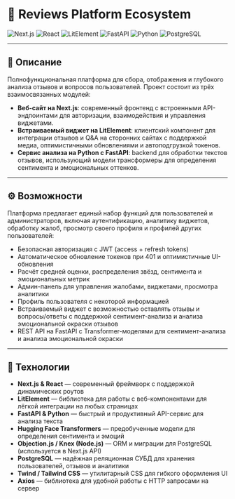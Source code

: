 # 🎉 Reviews Platform Ecosystem

![Next.js](https://img.shields.io/badge/Next.js-black?logo=next.js) ![React](https://img.shields.io/badge/React-blue?logo=react) ![LitElement](https://img.shields.io/badge/LitElement-orange) ![FastAPI](https://img.shields.io/badge/FastAPI-lightblue?logo=fastapi) ![Python](https://img.shields.io/badge/Python-blue?logo=python) ![PostgreSQL](https://img.shields.io/badge/PostgreSQL-blue)

---

## 📜 Описание

Полнофункциональная платформа для сбора, отображения и глубокого анализа отзывов и вопросов пользователей. Проект состоит из трёх взаимосвязанных модулей:

* **Веб-сайт на Next.js**: современный фронтенд с встроенными API-эндпоинтами для авторизации, взаимодействия и управления виджетами.
* **Встраиваемый виджет на LitElement**: клиентский компонент для интеграции отзывов и Q\&A на сторонних сайтах с поддержкой медиа, оптимистичными обновлениями и автоподгрузкой токенов.
* **Сервис анализа на Python с FastAPI**: backend для обработки текстов отзывов, использующий модели трансформеры для определения сентимента и эмоциональных оттенков.

---

## ⚙️ Возможности

Платформа предлагает единый набор функций для пользователей и администраторов, включая аутентификацию, аналитику виджетов, обработку жалоб, просмотр своего профиля и профилей других пользователей:

* Безопасная авторизация с JWT (access + refresh tokens)
* Автоматическое обновление токенов при 401 и оптимистичные UI-обновления
* Расчёт средней оценки, распределения звёзд, сентимента и эмоциональных метрик
* Админ-панель для управления жалобами, виджетами, просмотра аналитики
* Профиль пользователя с некоторой информацией
* Встраиваемый виджет с возможностью оставлять отзывы и вопросы/ответы с поддержкой сентимент-анализа и анализа эмоциональной окраски отзывов
* REST API на FastAPI с Transformer-моделями для сентимент-анализа и анализа эмоциональной окраски

---

## 🚀 Технологии

* **Next.js & React** — современный фреймворк с поддержкой динамических роутов
* **LitElement** — библиотека для работы с веб-компонентами для лёгкой интеграции на любых страницах
* **FastAPI & Python** — быстрый и продуктивный API-сервис для анализа текста
* **Hugging Face Transformers** — предобученные модели для определения сентимента и эмоций
* **Objection.js / Knex (Node.js)** — ORM и миграции для PostgreSQL (используется в Next.js API)
* **PostgreSQL** — надёжная реляционная СУБД для хранения пользователей, отзывов и аналитики
* **Twind / Tailwind CSS** — утилитарный CSS для гибкого оформления UI
* **Axios** — библиотека для удобной работы с HTTP запросами на сервер
